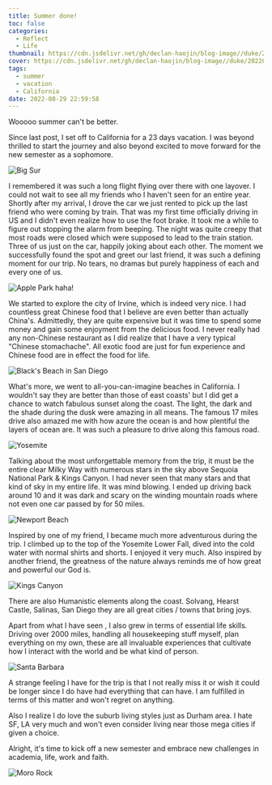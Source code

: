 ```yaml
---
title: Summer done!
toc: false
categories:
  - Reflect
  - Life
thumbnail: https://cdn.jsdelivr.net/gh/declan-haojin/blog-image//duke/20220828230156.png
cover: https://cdn.jsdelivr.net/gh/declan-haojin/blog-image//duke/20220828230156.png
tags:
  - summer
  - vacation
  - California
date: 2022-08-29 22:59:58
---
```


Wooooo summer can't be better.

<!--more-->

Since last post, I set off to California for a 23 days vacation. I was beyond thrilled to start the journey and also beyond excited to move forward for the new semester as a sophomore.

![Big Sur](https://cdn.jsdelivr.net/gh/declan-haojin/blog-image//duke/20220828233731.png)

I remembered it was such a long flight flying over there with one layover. I could not wait to see all my friends who I haven't seen for an entire year. Shortly after my arrival, I drove the car we just rented to pick up the last friend who were coming by train. That was my first time officially driving in US and I didn't even realize how to use the foot brake. It took me a while to figure out stopping the alarm from beeping. The night was quite creepy that most roads were closed which were supposed to lead to the train station. Three of us just on the car, happily joking about each other. The moment we successfully found the spot and greet our last friend, it was such a defining moment for our trip. No tears, no dramas but purely happiness of each and every one of us.

![Apple Park haha!](https://cdn.jsdelivr.net/gh/declan-haojin/blog-image//duke/20220828234212.png)

We started to explore the city of Irvine, which is indeed very nice. I had countless great Chinese food that I believe are even better than actually China's. Admittedly, they are quite expensive but it was time to spend some money and gain some enjoyment from the delicious food. I never really had any non-Chinese restaurant as I did realize that I have a very typical "Chinese stomachache". All exotic food are just for fun experience and Chinese food are in effect the food for life.

![Black's Beach in San Diego](https://cdn.jsdelivr.net/gh/declan-haojin/blog-image//duke/20220828233807.png)

What's more, we went to all-you-can-imagine beaches in California. I wouldn't say they are better than those of east coasts' but I did get a chance to watch fabulous sunset along the coast. The light, the dark and the shade during the dusk were amazing in all means. The famous 17 miles drive also amazed me with how azure the ocean is and how plentiful the layers of ocean are. It was such a pleasure to drive along this famous road.

![Yosemite](https://cdn.jsdelivr.net/gh/declan-haojin/blog-image//duke/20220828234250.png)

Talking about the most unforgettable memory from the trip, it must be the entire clear Milky Way with numerous stars in the sky above Sequoia National Park & Kings Canyon. I had never seen that many stars and that kind of sky in my entire life. It was mind blowing. I ended up driving back around 10 and it was dark and scary on the winding mountain roads where not even one car passed by for 50 miles.

![Newport Beach](https://cdn.jsdelivr.net/gh/declan-haojin/blog-image//duke/20220828233951.png)


Inspired by one of my friend, I became much more adventurous during the trip. I climbed up to the top of the Yosemite Lower Fall, dived into the cold water with normal shirts and shorts. I enjoyed it very much. Also inspired by another friend, the greatness of the nature always reminds me of how great and powerful our God is.

![Kings Canyon](https://cdn.jsdelivr.net/gh/declan-haojin/blog-image//duke/20220828234327.png)

There are also Humanistic elements along the coast. Solvang, Hearst Castle, Salinas, San Diego they are all great cities / towns that bring joys.

Apart from what I have seen , I also grew in terms of essential life skills. Driving over 2000 miles, handling all housekeeping stuff myself, plan everything on my own, these are all invaluable experiences that cultivate how I interact with the world and be what kind of person.

![Santa Barbara](https://cdn.jsdelivr.net/gh/declan-haojin/blog-image//duke/20220828234053.png)

A strange feeling I have for the trip is that I not really miss it or wish it could be longer since I do have had everything that can have. I am fulfilled in terms of this matter and won't regret on anything.

Also I realize I do love the suburb living styles just as Durham area. I hate SF, LA very much and won't even consider living near those mega cities if given a choice.

Alright, it's time to kick off a new semester and embrace new challenges in academia, life, work and faith.

![Moro Rock](https://cdn.jsdelivr.net/gh/declan-haojin/blog-image//duke/20220828233701.png)


